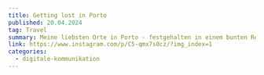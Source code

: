 ```yaml
---
title: Getting lost in Porto
published: 20.04.2024
tag: Travel
summary: Meine liebsten Orte in Porto - festgehalten in einem bunten Reiseführer.
link: https://www.instagram.com/p/C5-qmx7s0cz/?img_index=1
categories:
  - digitale-kommunikation
---
```

